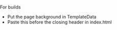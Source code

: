 For builds
- Put the page background in TemplateData
- Paste this before the closing header in index.html
<style>
    body {
    margin: 0;
    padding: 0;
    background: url('TemplateData/PageBackground.png') no-repeat center center fixed;
    background-size: cover;
    }
</style>